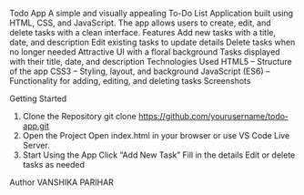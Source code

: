 Todo App
A simple and visually appealing To-Do List Application built using HTML, CSS, and JavaScript.
The app allows users to create, edit, and delete tasks with a clean interface.
Features
Add new tasks with a title, date, and description
Edit existing tasks to update details
Delete tasks when no longer needed
Attractive UI with a floral background
Tasks displayed with their title, date, and description
Technologies Used
HTML5 – Structure of the app
CSS3 – Styling, layout, and background
JavaScript (ES6) – Functionality for adding, editing, and deleting tasks
Screenshots

Getting Started
1. Clone the Repository
git clone https://github.com/yourusername/todo-app.git
2. Open the Project
Open index.html in your browser or use VS Code Live Server.
3. Start Using the App
Click “Add New Task”
Fill in the details
Edit or delete tasks as needed

Author
VANSHIKA PARIHAR
